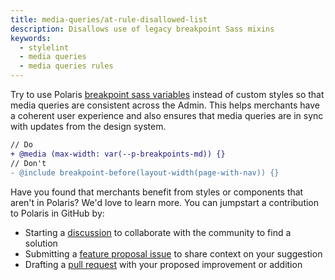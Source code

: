 ```yaml
---
title: media-queries/at-rule-disallowed-list
description: Disallows use of legacy breakpoint Sass mixins
keywords:
  - stylelint
  - media queries
  - media queries rules
---
```


Try to use Polaris [breakpoint sass variables](https://polaris.shopify.com/tokens/breakpoints#sass-variables) instead of custom styles so that media queries are consistent across the Admin. This helps merchants have a coherent user experience and also ensures that media queries are in sync with updates from the design system.

```diff
// Do
+ @media (max-width: var(--p-breakpoints-md)) {}
// Don't
- @include breakpoint-before(layout-width(page-with-nav)) {}
```

Have you found that merchants benefit from styles or components that aren't in Polaris? We'd love to learn more. You can jumpstart a contribution to Polaris in GitHub by:

- Starting a [discussion](https://github.com/Shopify/polaris/discussions/6750) to collaborate with the community to find a solution
- Submitting a [feature proposal issue](https://github.com/Shopify/polaris/issues/new?assignees=&labels=Feature+request&template=FEATURE_REQUEST.md) to share context on your suggestion
- Drafting a [pull request](https://github.com/Shopify/polaris/pulls) with your proposed improvement or addition

